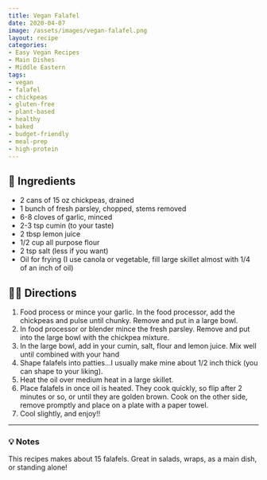 ```yaml
---
title: Vegan Falafel
date: 2020-04-07
image: /assets/images/vegan-falafel.png
layout: recipe
categories:
- Easy Vegan Recipes
- Main Dishes
- Middle Eastern
tags:
- vegan
- falafel
- chickpeas
- gluten-free
- plant-based
- healthy
- baked
- budget-friendly
- meal-prep
- high-protein
---
```


## 🧾 Ingredients

- 2 cans of 15 oz chickpeas, drained
- 1 bunch of fresh parsley, chopped, stems removed
- 6-8 cloves of garlic, minced
- 2-3 tsp cumin (to your taste)
- 2 tbsp lemon juice
- 1/2 cup all purpose flour
- 2 tsp salt (less if you want)
- Oil for frying (I use canola or vegetable, fill large skillet almost with 1/4 of an inch of oil)

## 👩‍🍳 Directions

1. Food process or mince your garlic. In the food processor, add the chickpeas and pulse until chunky. Remove and put in a large bowl.
2. In food processor or blender mince the fresh parsley. Remove and put into the large bowl with the chickpea mixture. 
3. In the large bowl, add in your cumin, salt, flour and lemon juice. Mix well until combined with your hand
4. Shape falafels into patties...I usually make mine about 1/2 inch thick (you can shape to your liking).
5. Heat the oil over medium heat in a large skillet.
6. Place falafels in once oil is heated. They cook quickly, so flip after 2 minutes or so, or until they are golden brown. Cook on the other side, remove promptly and place on a plate with a paper towel.
7. Cool slightly, and enjoy!!


---

### 💡 Notes

This recipes makes about 15 falafels. Great in salads, wraps, as a main dish, or standing alone!


